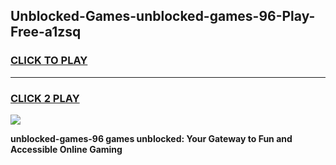 
## Unblocked-Games-unblocked-games-96-Play-Free-a1zsq
<h3>
<a href="https://premium76.site?title=unblocked-games-96&ref=21A">CLICK TO PLAY</a></h3>
<hr>

<h3>
<a href="https://premium76.site?title=unblocked-games-96&ref=21A">CLICK 2 PLAY</a>
  
</h3>

<a href="https://premium76.site?title=unblocked-games-96&ref=21A"><img src="https://clearcache.store/games.png"></a>


**unblocked-games-96 games unblocked: Your Gateway to Fun and Accessible Online Gaming**
